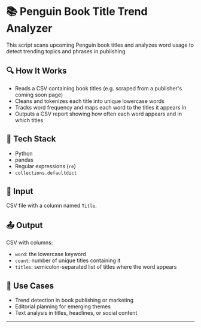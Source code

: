 # 📚 Penguin Book Title Trend Analyzer

This script scans upcoming Penguin book titles and analyzes word usage to detect trending topics and phrases in publishing.

## 🔍 How It Works
- Reads a CSV containing book titles (e.g. scraped from a publisher's coming soon page)
- Cleans and tokenizes each title into unique lowercase words
- Tracks word frequency and maps each word to the titles it appears in
- Outputs a CSV report showing how often each word appears and in which titles

## 🧰 Tech Stack
- Python
- pandas
- Regular expressions (`re`)
- `collections.defaultdict`

## 📁 Input
CSV file with a column named `Title`.

## 📤 Output
CSV with columns:
- `word`: the lowercase keyword
- `count`: number of unique titles containing it
- `titles`: semicolon-separated list of titles where the word appears

## 🚀 Use Cases
- Trend detection in book publishing or marketing
- Editorial planning for emerging themes
- Text analysis in titles, headlines, or social content

---
